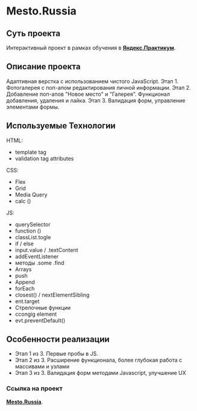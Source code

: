 # Mesto.Russia
## Cуть проекта
Интерактивный проект в рамках обучения в [**Яндекс.Практикум**](https://practicum.yandex.ru/).

## Описание проекта
Адаптивная верстка с использованием чистого JavaScript.
Этап 1. Фотогалерея с поп-апом редактирования личной информации.
Этап 2. Добавление поп-апов "Новое место" и "Галерея". Функционал добавления, удаления и лайка.
Этап 3. Валидация форм, управление элементами формы.

## Используемые Технологии
HTML:
* template tag
* validation tag attributes

CSS:
* Flex
* Grid
* Media Query
* calc ()

JS:
* querySelector
* function ()
* classList.togle
* if / else
* input.value / .textContent
* addEventListener
* методы .some .find
* Arrays
* push
* Append
* forEach
* closest() / nextElementSibling
* ent.target
* Стрелочные функции
* ccongig element
* evt.preventDefault()



## Особенности реализации
* Этап 1 из 3. Первые пробы в JS.
* Этап 2 из 3. Расширение функционала, более глубокая работа с массивами и узлами
* Этап 3 из 3. Валидация форм методами Javascript, улучшение UX

### Cсылка на проект
[**Mesto.Russia**](https://uncleshneerson.github.io/mesto/).
